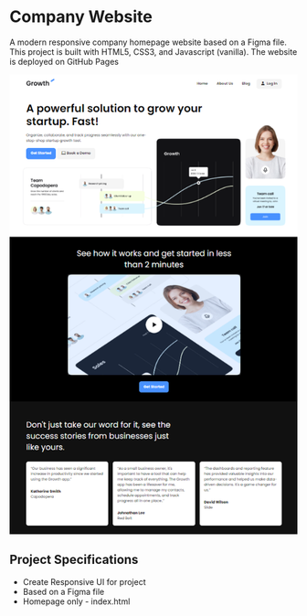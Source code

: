# Company Website

A modern responsive company homepage website based on a Figma file.  This project is built with HTML5, CSS3, and Javascript (vanilla).  The website is deployed on GitHub Pages

![company website screenshot](images/screen.png)

## Project Specifications

- Create Responsive UI for project
- Based on a Figma file
- Homepage only - index.html
